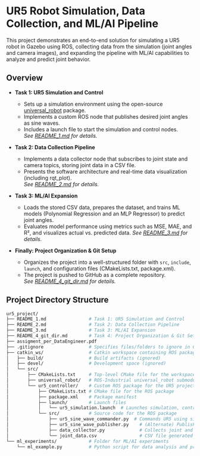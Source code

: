 # UR5 Robot Simulation, Data Collection, and ML/AI Pipeline

This project demonstrates an end-to-end solution for simulating a UR5 robot in Gazebo using ROS, collecting data from the simulation (joint angles and camera images), and expanding the pipeline with ML/AI capabilities to analyze and predict joint behavior.

## Overview

- **Task 1: UR5 Simulation and Control**  
  - Sets up a simulation environment using the open-source [universal_robot](https://github.com/ros-industrial/universal_robot) package.
  - Implements a custom ROS node that publishes desired joint angles as sine waves.
  - Includes a launch file to start the simulation and control nodes.  
  _See [README_1.md](README_1.md) for details._

- **Task 2: Data Collection Pipeline**  
  - Implements a data collector node that subscribes to joint state and camera topics, storing joint data in a CSV file.
  - Presents the software architecture and real-time data visualization (including rqt_plot).  
  _See [README_2.md](README_2.md) for details._

- **Task 3: ML/AI Expansion**  
  - Loads the stored CSV data, prepares the dataset, and trains ML models (Polynomial Regression and an MLP Regressor) to predict joint angles.
  - Evaluates model performance using metrics such as MSE, MAE, and R², and visualizes actual vs. predicted data.
  _See [README_3.md](README_3.md) for details._

- **Finally: Project Organization & Git Setup**  
  - Organizes the project into a well-structured folder with `src`, `include`, `launch`, and configuration files (CMakeLists.txt, package.xml).
  - The project is pushed to GitHub as a complete repository.  
  _See [README_4_git_dir.md](README_4_git_dir.md) for details._

## Project Directory Structure

```bash
ur5_project/
├── README_1.md                # Task 1: UR5 Simulation and Control
├── README_2.md                # Task 2: Data Collection Pipeline
├── README_3.md                # Task 3: ML/AI Expansion
├── README_4_git_dir.md        # Task 4: Project Organization & Git Setup
├── assigment_per_DataEngineer.pdf
├── .gitignore                 # Specifies files/folders to ignore in Git
├── catkin_ws/                 # Catkin workspace containing ROS packages
│   ├── build/                 # Build artifacts (ignored)
│   ├── devel/                 # Development space (ignored)
│   └── src/
│       ├── CMakeLists.txt     # Top-level CMake file for the workspace
│       ├── universal_robot/   # ROS-Industrial universal_robot submodule
│       └── ur5_controller/    # Custom ROS package for the UR5 project
│           ├── CMakeLists.txt # CMake file for the ROS package
│           ├── package.xml    # Package manifest
│           ├── launch/        # Launch files
│           │   └── ur5_simulation.launch  # Launches simulation, control, and data collection
│           └── src/           # Source code for the ROS package
│               ├── ur5_sine_wave_commander.py  # Commands UR5 using sine wave trajectories
│               ├── ur5_sine_wave_publisher.py    # (Alternate) Publishes joint states as sine waves
│               ├── data_collector.py             # Collects joint and camera data, writes CSV
│               └── joint_data.csv                # CSV file generated during runtime
└── ml_experiments/            # Folder for ML/AI experiments
    └── ml_example.py          # Python script for data analysis and prediction
